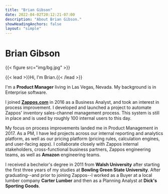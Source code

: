 ```yaml
---
title: "Brian Gibson"
date: 2022-04-02T20:12:21-07:00
description: "About Brian Gibson."
showHeadingAnchors: false
layout: "simple"
---
```

# Brian Gibson
{{< figure src="img/bg.jpg" >}}

{{< lead >}}Hi, I'm Brian.{{< /lead >}} 

I'm a **Product Manager** living in Las Vegas, Nevada. My background is in Enterprise software. 

I joined **[Zappos.com](https://zappos.com)** in 2016 as a Business Analyst, and took an interest in process improvement. I  developed and launched a project to automate Zappos' inventory sales-channel management process. This system is still in place and is used by roughly 100 internal users to this day. 

My focus on process improvements landed me in Product Management in 2017. As a PM, I have led projects across our internal reporting and analytics platform, as well as our pricing platform (pricing rules, calculation engines, and user-facing apps). I collaborate closely with Zappos internal stakeholders, cross-functional business partners, Zappos engineering teams, as well as **Amazon** engineering teams. 

I received a bechelor's degree in 2011 from **Walsh University** after starting the first three years of my studies at **Bowling Green State University**. After graduating--and prior to joining Zappos--I worked as a Buyer at a local lumber company **Carter Lumber** and then as a Planning Analyst at **Dick's Sporting Goods**. 
